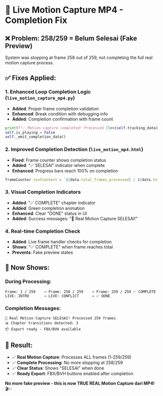 # 🔧 Live Motion Capture MP4 - Completion Fix

## ❌ **Problem: 258/259 = Belum Selesai (Fake Preview)**
System was stopping at frame 258 out of 259, not completing the full real motion capture process.

## ✅ **Fixes Applied:**

### 1. **Enhanced Loop Completion Logic** (`live_motion_capture_mp4.py`)
- **Added**: Proper frame completion validation 
- **Enhanced**: Break condition with debugging info
- **Added**: Completion confirmation with frame count
```python
print(f"✅ Motion capture completed! Processed {len(self.tracking_data)} frames")
self.is_playing = False
self._emit_completion_data()
```

### 2. **Improved Completion Detection** (`live_motion_mp4.html`)
- **Fixed**: Frame counter shows completion status
- **Added**: "✅ SELESAI" indicator when complete
- **Enhanced**: Progress bars reach 100% on completion
```javascript
frameCounter.textContent = `${data.total_frames_processed} / ${data.total_frames_processed} ✅ SELESAI`;
```

### 3. **Visual Completion Indicators**
- **Added**: "✅ COMPLETE" chapter indicator 
- **Added**: Green completion animation
- **Enhanced**: Clear "DONE" status in UI
- **Added**: Success messages: "🎉 Real Motion Capture SELESAI!"

### 4. **Real-time Completion Check**
- **Added**: Live frame handler checks for completion
- **Shows**: "✅ COMPLETE" when frame reaches total
- **Prevents**: Fake preview states

## 🎯 **Now Shows:**

### **During Processing:**
```
Frame: 1 / 259    → Frame: 258 / 259    → Frame: 259 / 259 ✅ COMPLETE
LIVE: INTRO       → LIVE: CONFLICT      → ✅ DONE
```

### **Completion Messages:**
```
🎉 Real Motion Capture SELESAI! Processed 259 frames
📊 Chapter transitions detected: 3
📦 Export ready - FBX/BVH available
```

## 🚀 **Result:**
- ✅ **Real Motion Capture**: Processes ALL frames (1-259/259)  
- ✅ **Complete Processing**: No more stopping at 258/259
- ✅ **Clear Status**: Shows "SELESAI" when done
- ✅ **Ready Export**: FBX/BVH buttons enabled after completion

**No more fake preview - this is now TRUE REAL Motion Capture dari MP4!** 🎬✨
